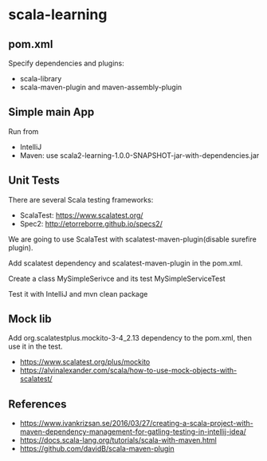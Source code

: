 # scala-learning

## pom.xml
Specify dependencies and plugins:
- scala-library
- scala-maven-plugin and maven-assembly-plugin

## Simple main App
Run from
- IntelliJ
- Maven: use scala2-learning-1.0.0-SNAPSHOT-jar-with-dependencies.jar

## Unit Tests
There are several Scala testing frameworks:
- ScalaTest: https://www.scalatest.org/
- Spec2: http://etorreborre.github.io/specs2/

We are going to use ScalaTest with scalatest-maven-plugin(disable surefire plugin).

Add scalatest dependency and scalatest-maven-plugin in the pom.xml.

Create a class MySimpleSerivce and its test MySimpleServiceTest

Test it with IntelliJ and mvn clean package

## Mock lib
Add org.scalatestplus.mockito-3-4_2.13 dependency to the pom.xml, then use it in the test.

- https://www.scalatest.org/plus/mockito
- https://alvinalexander.com/scala/how-to-use-mock-objects-with-scalatest/

## References
- https://www.ivankrizsan.se/2016/03/27/creating-a-scala-project-with-maven-dependency-management-for-gatling-testing-in-intellij-idea/
- https://docs.scala-lang.org/tutorials/scala-with-maven.html
- https://github.com/davidB/scala-maven-plugin

